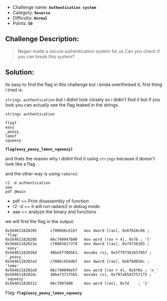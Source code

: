 - Challenge name: **`Authentication system`**
- Category: **`Reverse`**
- Difficulty: **`Normal`**
- Points: **`50`**

## Challenge Description:
> Negan made a secure authentication system for us
Can you check if you can break this system?

## Solution:
its easy to find the flag in this challenge but
i kinda overthinked it, first thing i tried is:

`strings authentication` but i didint look closely so i didin't find it but if you look you
can actually see the flag leaked in the strings.

`strings authentication`
```
flagf
easy
_peasy_
lemof
squeezy
```
**`flag{easy_peasy_lemon_squeezy}`**

and thats the reason why i didint find it using `strings`
because it doesn't look like a flag

and the other way is using `radare2`:

```
r2 -d authentication
aaa
pdf @main
```
- pdf == Print disassembly of function
- r2 -d == it will run radare2 in debug mode
- aaa == analyze the binary and functions

we will find the flag in the output:
```
0x564611820205      c700666c6167   mov dword [rax], 0x67616c66 ; 'flag'
0x56461182020b      66c740047b00   mov word [rax + 4], 0x7b ; '{'
0x56461182023a      c70065617379   mov dword [rax], 0x79736165 ; 'easy'
0x56461182026d      48be5f706561.  movabs rsi, 0x5f79736165705f ; '_peasy_'
0x5646118202a3      c7006c656d6f   mov dword [rax], 0x6f6d656c ; 'lemo'
0x5646118202a9      66c740046e5f   mov word [rax + 4], 0x5f6e ; 'n_'
0x5646118202dc      48be73717565.  movabs rsi, 0x797a6565757173 ; 'squeezy'
0x564611820312      66c7007d00     mov word [rax], 0x7d    ; '}'
```

Flag: **`flag{easy_peasy_lemon_squeezy`**
